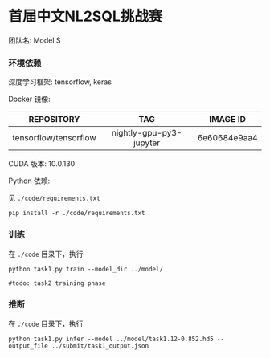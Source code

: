 # 首届中文NL2SQL挑战赛

团队名: Model S

### 环境依赖

深度学习框架: tensorflow, keras

Docker 镜像:

|REPOSITORY|TAG|IMAGE ID|
|:---:|:---:|:---:|
|tensorflow/tensorflow|nightly-gpu-py3-jupyter|6e60684e9aa4|

CUDA 版本: 10.0.130

Python 依赖:

见 `./code/requirements.txt`

```
pip install -r ./code/requirements.txt
```

### 训练

在 `./code` 目录下，执行

```
python task1.py train --model_dir ../model/
```

```
#todo: task2 training phase
```


### 推断

在 `./code` 目录下，执行

```
python task1.py infer --model ../model/task1.12-0.852.hd5 --output_file ../submit/task1_output.json
```
